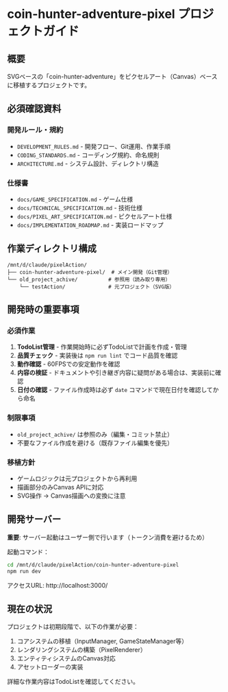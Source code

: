 # coin-hunter-adventure-pixel プロジェクトガイド

## 概要

SVGベースの「coin-hunter-adventure」をピクセルアート（Canvas）ベースに移植するプロジェクトです。

## 必須確認資料

### 開発ルール・規約
- `DEVELOPMENT_RULES.md` - 開発フロー、Git運用、作業手順
- `CODING_STANDARDS.md` - コーディング規約、命名規則
- `ARCHITECTURE.md` - システム設計、ディレクトリ構造

### 仕様書
- `docs/GAME_SPECIFICATION.md` - ゲーム仕様
- `docs/TECHNICAL_SPECIFICATION.md` - 技術仕様
- `docs/PIXEL_ART_SPECIFICATION.md` - ピクセルアート仕様
- `docs/IMPLEMENTATION_ROADMAP.md` - 実装ロードマップ

## 作業ディレクトリ構成

```
/mnt/d/claude/pixelAction/
├── coin-hunter-adventure-pixel/  # メイン開発（Git管理）
└── old_project_achive/          # 参照用（読み取り専用）
    └── testAction/              # 元プロジェクト（SVG版）
```

## 開発時の重要事項

### 必須作業
1. **TodoList管理** - 作業開始時に必ずTodoListで計画を作成・管理
2. **品質チェック** - 実装後は `npm run lint` でコード品質を確認
3. **動作確認** - 60FPSでの安定動作を確認
4. **内容の検証** - ドキュメントや引き継ぎ内容に疑問がある場合は、実装前に確認
5. **日付の確認** - ファイル作成時は必ず `date` コマンドで現在日付を確認してから命名

### 制限事項
- `old_project_achive/` は参照のみ（編集・コミット禁止）
- 不要なファイル作成を避ける（既存ファイル編集を優先）

### 移植方針
- ゲームロジックは元プロジェクトから再利用
- 描画部分のみCanvas APIに対応
- SVG操作 → Canvas描画への変換に注意

## 開発サーバー

**重要**: サーバー起動はユーザー側で行います（トークン消費を避けるため）

起動コマンド：
```bash
cd /mnt/d/claude/pixelAction/coin-hunter-adventure-pixel
npm run dev
```

アクセスURL: http://localhost:3000/

## 現在の状況

プロジェクトは初期段階で、以下の作業が必要：
1. コアシステムの移植（InputManager, GameStateManager等）
2. レンダリングシステムの構築（PixelRenderer）
3. エンティティシステムのCanvas対応
4. アセットローダーの実装

詳細な作業内容はTodoListを確認してください。